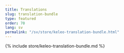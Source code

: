 ```yaml
---
title: Translations
slug: translation-bundle
type: featured
order: 70
lang: sv
permalink: "/sv/store/keleo-translation-bundle.html"
---
```


{% include store/keleo-translation-bundle.md %}
